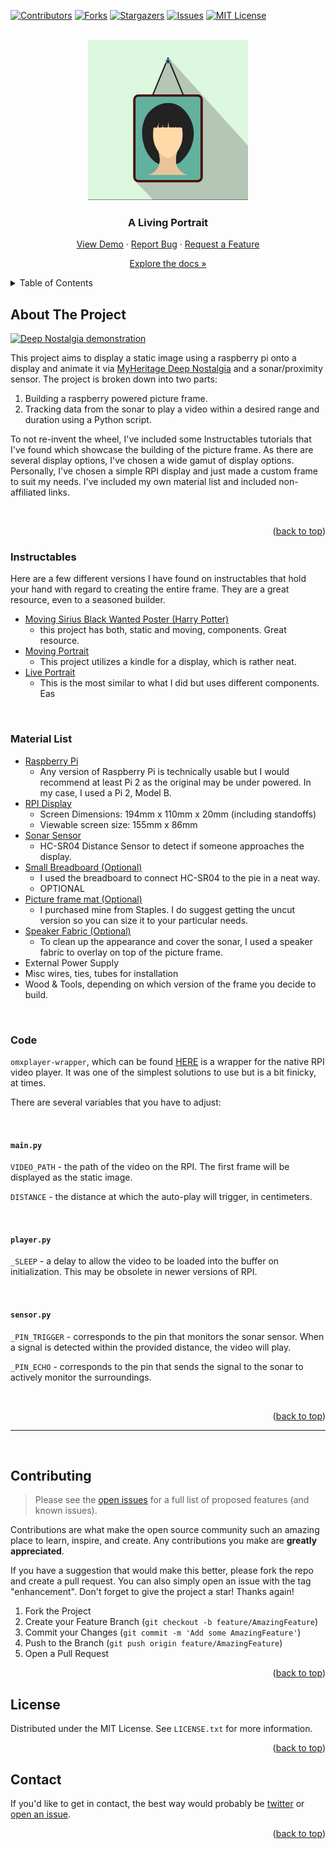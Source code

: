 <div id="top"></div>

<!-- PROJECT SHIELDS -->
<!--
*** I'm using markdown "reference style" links for readability.
*** Reference links are enclosed in brackets [ ] instead of parentheses ( ).
*** See the bottom of this document for the declaration of the reference variables
*** for contributors-url, forks-url, etc. This is an optional, concise syntax you may use.
*** https://www.markdownguide.org/basic-syntax/#reference-style-links
-->
[![Contributors][contributors-shield]][contributors-url]
[![Forks][forks-shield]][forks-url]
[![Stargazers][stars-shield]][stars-url]
[![Issues][issues-shield]][issues-url]
[![MIT License][license-shield]][license-url]



<!-- PROJECT LOGO -->
<br />
<div align="center">
  <a href="https://github.com/BardsWork/live-portrait">
    <img src="docs/images/logo.png" alt="Logo" width="256" height="256">
  </a>

<h3 align="center">A Living Portrait</h3>

  
[View Demo][demo-url] · [Report Bug][issues-url] · [Request a Feature][issues-url]

[Explore the docs »][docs-url]
</div>



<!-- TABLE OF CONTENTS -->
<details>
  <summary>Table of Contents</summary>
  <ol>
    <li><a href="#about-the-project">About The Project</a></li>
    <li><a href="#instructables">Instructables</a></li>        
    <li><a href="#material-list">Material List</a></li>
    <li><a href="#code">Code</a></li>
    <li><a href="#usage">Usage</a></li>
    <li><a href="#contributing">Contributing</a></li>
    <li><a href="#license">License</a></li>
    <li><a href="#contact">Contact</a></li>
  </ol>
</details>



<!-- ABOUT THE PROJECT -->
## About The Project

[![Deep Nostalgia demonstration][product-screenshot]](https://github.com/BardsWork/live-portrait)

This project aims to display a static image using a raspberry pi onto a display and animate it via [MyHeritage Deep Nostalgia](https://www.myheritage.com/deep-nostalgia) and a sonar/proximity sensor. The project is broken down into two parts:

1. Building a raspberry powered picture frame.
2. Tracking data from the sonar to play a video within a desired range and duration using a Python script.

To not re-invent the wheel, I've included some Instructables tutorials that I've found which showcase the building of the picture frame. As there are several display options, I've chosen a wide gamut of display options. Personally, I've chosen a simple RPI display and just made a custom frame to suit my needs. I've included my own material list and included non-affiliated links.

<br>

<p align="right">(<a href="#top">back to top</a>)</p>


### Instructables

Here are a few different versions I have found on instructables that hold your hand with regard to creating the entire frame. They are a great resource, even to a seasoned builder. 

- [Moving Sirius Black Wanted Poster (Harry Potter)](https://www.instructables.com/Moving-Sirius-Black-Wanted-Poster-Harry-Potter/)
  - this project has both, static and moving, components. Great resource.
- [Moving Portrait](https://www.instructables.com/Real-Life-Harry-Potter-Moving-Portraits/)
  - This project utilizes a kindle for a display, which is rather neat.
- [Live Portrait](https://www.instructables.com/Moving-Portrait-Project/)
  - This is the most similar to what I did but uses different components. Eas

<br>

### Material List

- [Raspberry Pi](https://www.raspberrypi.com/products/)
  - Any version of Raspberry Pi is technically usable but I would recommend at least Pi 2 as the original may be under powered. In my case, I used a Pi 2, Model B.
- [RPI Display](https://www.amazon.com/gp/product/B08H8HZRLQ/ref=ppx_yo_dt_b_search_asin_title?ie=UTF8&psc=1) 
	- Screen Dimensions: 194mm x 110mm x 20mm (including standoffs)
	- Viewable screen size: 155mm x 86mm
- [Sonar Sensor](https://www.amazon.com/SunFounder-Ultrasonic-Distance-Duemilanove-Rapsberry/dp/B00E0NXTJW/ref=sr_1_3?crid=1STSTGBNHABY2&keywords=raspberry+pi+sonar&qid=1647537058&sprefix=raspberry+pi+sonar%2Caps%2C70&sr=8-3)
	- HC-SR04 Distance Sensor to detect if someone approaches the display.
- [Small Breadboard (Optional)](https://www.adafruit.com/product/65?gclid=Cj0KCQjwuMuRBhCJARIsAHXdnqNBWZgG56fXo5GaRW447T3WEkhPY-iQbos_eT4XzDZ9KkuwlbOcBSQaAgNQEALw_wcB)
	- I used the breadboard to connect HC-SR04 to the pie in a neat way. 
	- OPTIONAL
- [Picture frame mat (Optional)](https://www.amazon.com/White-Picture-Backing-Board-Uncut/dp/B08B14P861/ref=sr_1_3?crid=2J03HXFC9IAD0&keywords=picture+frame+mat&qid=1647540579&sprefix=picture+frame+mat%2Caps%2C77&sr=8-3)
  - I purchased mine from Staples. I do suggest getting the uncut version so you can size it to your particular needs.
- [Speaker Fabric (Optional)](https://www.amazon.com/Speaker-Stereo-Fabric-Replacement-Speakers/dp/B07V69M6VG/ref=sr_1_3?crid=1ESC7H837U6DQ&keywords=speaker+fabric&qid=1647540631&sprefix=speaker+fabric%2Caps%2C62&sr=8-3)
  - To clean up the appearance and cover the sonar, I used a speaker fabric to overlay on top of the picture frame.
- External Power Supply
- Misc wires, ties, tubes for installation
- Wood & Tools, depending on which version of the frame you decide to build. 


<br>

### Code

`omxplayer-wrapper`, which can be found [HERE](https://github.com/willprice/python-omxplayer-wrapper) is a wrapper for the native RPI video player. It was one of the simplest solutions to use but is a bit finicky, at times. 

There are several variables that you have to adjust: 

<br>

#### `main.py`

`VIDEO_PATH` - the path of the video on the RPI. The first frame will be displayed as the static image.

`DISTANCE` - the distance at which the auto-play will trigger, in centimeters.

<br>

#### `player.py`

`_SLEEP` - a delay to allow the video to be loaded into the buffer on initialization. This may be obsolete in newer versions of RPI.

<br>

#### `sensor.py`

`_PIN_TRIGGER` - corresponds to the pin that monitors the sonar sensor. When a signal is detected within the provided distance, the video will play.

`_PIN_ECHO` - corresponds to the pin that sends the signal to the sonar to actively monitor the surroundings.

<br>


<p align="right">(<a href="#top">back to top</a>)</p>

-----------------------

<br>

<!-- CONTRIBUTING -->
## Contributing

> Please see the [open issues](https://github.com/BardsWork/live-portrait/issues) for a full list of proposed features (and known issues).

Contributions are what make the open source community such an amazing place to learn, inspire, and create. Any contributions you make are **greatly appreciated**.

If you have a suggestion that would make this better, please fork the repo and create a pull request. You can also simply open an issue with the tag "enhancement".
Don't forget to give the project a star! Thanks again!

1. Fork the Project
2. Create your Feature Branch (`git checkout -b feature/AmazingFeature`)
3. Commit your Changes (`git commit -m 'Add some AmazingFeature'`)
4. Push to the Branch (`git push origin feature/AmazingFeature`)
5. Open a Pull Request

<p align="right">(<a href="#top">back to top</a>)</p>



<!-- LICENSE -->
## License

Distributed under the MIT License. See `LICENSE.txt` for more information.

<p align="right">(<a href="#top">back to top</a>)</p>



<!-- CONTACT -->
## Contact

If you'd like to get in contact, the best way would probably be [twitter][@twitter-handle] or [open an issue][issues-url].


<p align="right">(<a href="#top">back to top</a>)</p>




<!-- MARKDOWN LINKS & IMAGES -->
<!-- https://www.markdownguide.org/basic-syntax/#reference-style-links -->
[contributors-shield]: https://img.shields.io/github/contributors/BardsWork/live-portrait.svg?style=for-the-badge
[contributors-url]: https://github.com/BardsWork/live-portrait/graphs/contributors
[forks-shield]: https://img.shields.io/github/forks/BardsWork/live-portrait.svg?style=for-the-badge
[forks-url]: https://github.com/BardsWork/live-portrait/network/members
[stars-shield]: https://img.shields.io/github/stars/BardsWork/live-portrait.svg?style=for-the-badge
[stars-url]: https://github.com/BardsWork/live-portrait/stargazers
[issues-shield]: https://img.shields.io/github/issues/BardsWork/live-portrait.svg?style=for-the-badge
[issues-url]: https://github.com/BardsWork/live-portrait/issues
[license-shield]: https://img.shields.io/github/license/BardsWork/live-portrait.svg?style=for-the-badge
[license-url]: https://github.com/BardsWork/live-portrait/blob/main/LICENSE
[docs-url]: https://github.com/BardsWork/live-portrait
[demo-url]: https://docs.google.com/spreadsheets/d/e/2PACX-1vQD9kuzgQscJvd3i1dpvPIv7z4UCZ6HyHy3v_VGM449rp1JgG7No2_i8QV4IW87M-tIllyZCC6ng0FX/pubhtml?gid=4&single=true
[product-screenshot]: docs/images/animated-image.gif
[@twitter-handle]: https://twitter.com/bardswork
[@github-url]: https://github.com/BardsWork
